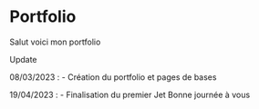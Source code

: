 # Portfolio
Salut voici mon portfolio

Update

08/03/2023 :
    - Création du portfolio et pages de bases
    
19/04/2023 :
    - Finalisation du premier Jet
Bonne journée à vous
